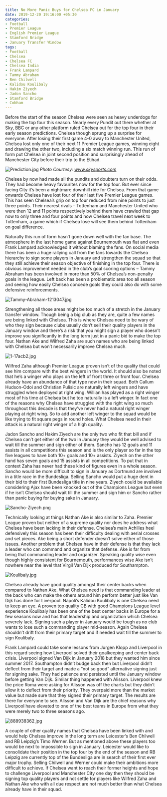 ```yaml
---
title: No More Panic Buys for Chelsea FC in January
date: 2019-12-20 19:16:00 +05:30
categories:
- Football
- Premier League
- English Premier League
- Stamford Bridge
- January Transfer Window
tags:
- Football
- Chelsea
- Chelsea FC
- Chelsea India
- Frank Lampard
- Tammy Abraham
- Ben Chilwell
- Kalidou Koulibaly
- Hakim Ziyech
- Jadon Sancho
- Stamford Bridge
- Cobham
---
```


Before the start of the season Chelsea were seen as heavy underdogs for making the top four this season. Nearly every Pundit out there whether at Sky, BBC or any other platform ruled Chelsea out for the top four in their early season predictions. Chelsea though sprung up a surprise for everyone. After losing their first game 4-0 away to Manchester United, Chelsea lost only one of their next 11 Premier League games, winning eight and drawing the other two, including a six match winning run. This run of form put Chelsea in joint second position and surprisingly ahead of Manchester City before their trip to the Etihad.

![Prediction.jpg](/uploads/Prediction.jpg) *Photo Courtesy: www.skysports.com*

Chelsea by now had made all the pundits and doubters turn on their odds. They had become heavy favourites now for the top four. But ever since facing City it’s been a nightmare downhill ride for Chelsea. From that game onwards Chelsea have lost four of their last five Premier League games. This has seen Chelsea’s grip on top four reduced from nine points to just three points. Their nearest rivals – Tottenham and Manchester United who were then 12 and 11 points respectively behind them have crawled that gap now to only three and four points and now Chelsea travel next week to Tottenham, a game which if Chelsea lose will see them behind Tottenham on goal difference.

Naturally this run of form hasn’t gone down well with the fan base. The atmosphere in the last home game against Bournemouth was flat and even Frank Lampard acknowledged it without blaming the fans. On social media there has been a huge rallying call from the fans towards the Chelsea hierarchy to sign some players in January and strengthen the squad so that they still achieve their season objective of finishing in the top four. There is obvious improvement needed in the club’s goal scoring options – Tammy Abraham has been involved in more than 50% of Chelsea’s non-penalty goals in the league. Left back has been a problematic area too all season and seeing how easily Chelsea concede goals they could also do with some defensive reinforcements.

![Tammy-Abraham-1213047.jpg](/uploads/Tammy-Abraham-1213047.jpg)

Strengthening all those areas might be too much of a stretch in the January transfer window. Though being a big club as they are, quite a few names are being linked with Chelsea. This is where Chelsea need to be wary of who they sign because clubs usually don’t sell their quality players in the January window and there’s a risk that you might sign a player who doesn’t improve you significantly in the long term just in a panic bid to make the top four. Nathan Ake and Wilfred Zaha are such names who are being linked with Chelsea but won’t necessarily improve Chelsea much.

![1-17acb2.jpg](/uploads/1-17acb2.jpg)

Wilfred Zaha although Premier League proven isn’t of the quality that could see him compare with the best wingers in the world. It should also be noted that he’s a winger who plays on the left of front three or front four. Chelsea already have an abundance of that type now in their squad. Both Callum Hudson-Odoi and Christian Pulisic are naturally left wingers and have struggled when deployed at right wing. Willian has played as a right winger most of his time at Chelsea but he too naturally is a left winger. In fact one of the reasons why Chelsea have struggled with the right wing so much throughout this decade is that they’ve never had a natural right winger playing at right wing. So to add another left winger to the squad would be like trying to fit square pegs in round holes. What Chelsea need in their attack is a natural right winger of a high quality. 

Jadon Sancho and Hakim Ziyech are the only two who fit that bill and if Chelsea can’t get either of the two in January they would be well advised to wait till the summer and sign either of them. Sancho has 12 goals and 11 assists in all competitions this season and is the only player so far in the top five leagues to have both 10+ goals and 10+ assists. Ziyech on the other hand has seven goals and 15 assists in all competitions. To put that in context Zaha has never had these kind of figures even in a whole season. Sancho would be more difficult to sign in January as Dortmund are involved in a title race in the Bundesliga. Selling Sancho would put a huge dent in their bid to their first Bundesliga title in nine years. Ziyech could be available considering Ajax have been knocked out of the Champions League but even if he isn’t Chelsea should wait till the summer and sign him or Sancho rather than panic buying for buying sake in January.  

![Sancho-Ziyech.png](/uploads/Sancho-Ziyech.png)

Technically looking at things Nathan Ake is also similar to Zaha. Premier League proven but neither of a supreme quality nor does he address what Chelsea have been lacking in their defense. Chelsea’s main Achilles heel defensively this season has been their difficulty dealing with aerial crosses and set pieces. Ake being a short defender doesn’t solve either of those issues. Another problem that Chelsea have in their defense is that they lack a leader who can command and organize that defense. Ake is far from being that commanding leader and organizer. Speaking quality wise even though highly consistent for Bournemouth, performances wise Ake isn’t nowhere near the level that Virgil Van Dijk produced for Southampton. 

![Koulibaly.jpg](/uploads/Koulibaly.jpg)

Chelsea already have good quality amongst their center backs when compared to  Nathan Ake. What Chelsea need is that commanding leader at the back who can make the others around him perform better just like Van Dijk has done for Liverpool. Napoli’s Kalidou Koulibaly is one Chelsea need to keep an eye. A proven top quality CB with good Champions League level experience Koulibaly has been one of the best center backs in Europe for a few seasons now and has that leadership and organization which Chelsea severely lack. Signing such a player in January would be tough as no club wants to lose such a commanding player mid-season. Again Chelsea shouldn’t drift from their primary target and if needed wait till the summer to sign Koulibaly.

Frank Lampard could take some lessons from Jurgen Klopp and Liverpool in this regard seeing how Liverpool solved their goalkeeping and center back crisis. Liverpool signed Van Dijk in January 2018 but they wanted him since summer 2017. Southampton didn’t budge back then but Liverpool didn’t deflect from their target and made a “not so good” alternative signing just for signing sake. They had patience and persisted until the January window before getting Van Dijk. Similar thing happened with Alisson. Liverpool knew the price Roma were asking for Alisson was off the charts but they didn’t allow it to deflect from their priority. They overpaid more than the market value but made sure that they signed their primary target. The results are there for everyone to see. Alisson and Van Dijk are the chief reasons why Liverpool have elevated to one of the best teams in Europe from what they were merely two to three seasons ago.

![888938362.jpg](/uploads/888938362.jpg)

A couple of other quality names that Chelsea have been linked with and would help Chelsea improve in the long term are Leicester’s Ben Chilwell and RB Leipzig’s Timo Werner. But as mentioned above these players too would be next to impossible to sign in January. Leicester would like to consolidate their position in the top four by the end of the season and RB Leipzig are currently top of the Bundesliga are in search of their first ever major trophy. Selling Chilwell and Werner could make their ambitions more difficult to achieve. If Chelsea want to reach their former heights and hope to challenge Liverpool and Manchester City one day then they should be signing top quality players and not settle for players like Wilfred Zaha and Nathan Ake who with all due respect are not much better than what Chelsea already have in their squad. 